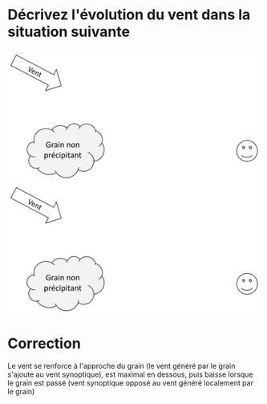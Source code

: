 # Décrivez l'évolution du vent dans la situation suivante

![image](questions/meteo/images/grain.png)
![image](images/grain.png)

# Correction
Le vent se renforce à l'approche du grain (le vent généré par le grain s'ajoute au vent synoptique), est maximal en dessous, puis baisse lorsque le grain est passé (vent synoptique opposé au vent généré localement par le grain)
